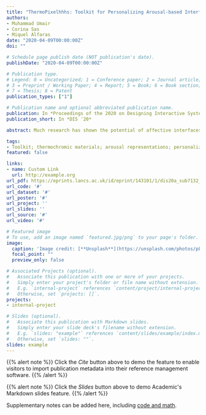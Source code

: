 ```yaml
---
title: "ThermoPixelhhhs: Toolkit for Personalizing Arousal-based Interfaces through Hybrid Crafting"
authors:
- Muhammad Umair
- Corina Sas
- Miquel Alfaras
date: "2020-04-09T00:00:00Z"
doi: ""

# Schedule page publish date (NOT publication's date).
publishDate: "2020-04-09T00:00:00Z"

# Publication type.
# Legend: 0 = Uncategorized; 1 = Conference paper; 2 = Journal article;
# 3 = Preprint / Working Paper; 4 = Report; 5 = Book; 6 = Book section;
# 7 = Thesis; 8 = Patent
publication_types: ["1"]

# Publication name and optional abbreviated publication name.
publication: In *Proceedings of the 2020 on Designing Interactive Systems Conference - DIS '20*
publication_short: In *DIS '20*

abstract: Much research has shown the potential of affective interfaces to support people reflect on, and understand their bodily responses. Yet, people find it difficult to engage with, and understand their biodata which they have limited prior experience with. Building on affective interfaces and material-centered design, we developed ThermoPixels, a toolkit including thermochromic and heating materials, as well as galvanic skin response sensors for creating representations of physiological arousal. Within 10 workshops, 20 participants created personalized representations of physiological arousal and its real-time changes using the toolkit. We report on participants’ material exploration, their experience of creating shapes and the use of colors for emotional awareness and regulation. Reflecting on our findings, we discuss embodied exploration and creative expression, the value of technology in emotion regulation and its social context, and the importance of understanding material limitations for effective sense-making.

tags:
- Toolkit; thermochromic materials; arousal representations; personalization; affective interfaces; biosensors
featured: false

links:
- name: Custom Link
  url: http://example.org
url_pdf: https://eprints.lancs.ac.uk/id/eprint/143101/1/dis20a_sub7132_i8.pdf
url_code: '#'
url_dataset: '#'
url_poster: '#'
url_project: ''
url_slides: ''
url_source: '#'
url_video: '#'

# Featured image
# To use, add an image named `featured.jpg/png` to your page's folder. 
image:
  caption: 'Image credit: [**Unsplash**](https://unsplash.com/photos/pLCdAaMFLTE)'
  focal_point: ""
  preview_only: false

# Associated Projects (optional).
#   Associate this publication with one or more of your projects.
#   Simply enter your project's folder or file name without extension.
#   E.g. `internal-project` references `content/project/internal-project/index.md`.
#   Otherwise, set `projects: []`.
projects:
- internal-project

# Slides (optional).
#   Associate this publication with Markdown slides.
#   Simply enter your slide deck's filename without extension.
#   E.g. `slides: "example"` references `content/slides/example/index.md`.
#   Otherwise, set `slides: ""`.
slides: example
---
```


{{% alert note %}}
Click the *Cite* button above to demo the feature to enable visitors to import publication metadata into their reference management software.
{{% /alert %}}

{{% alert note %}}
Click the *Slides* button above to demo Academic's Markdown slides feature.
{{% /alert %}}

Supplementary notes can be added here, including [code and math](https://sourcethemes.com/academic/docs/writing-markdown-latex/).

